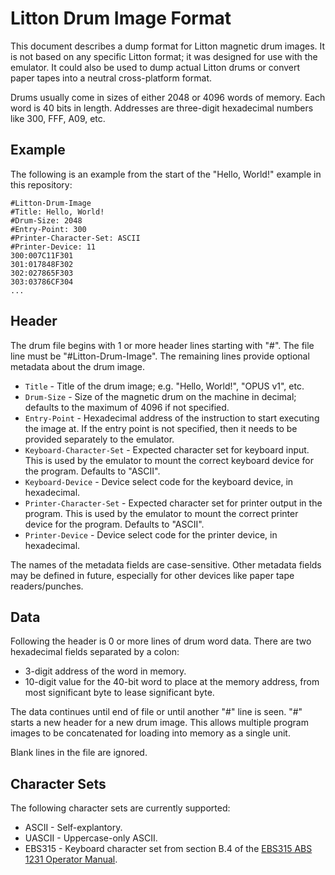Litton Drum Image Format
========================

This document describes a dump format for Litton magnetic drum images.
It is not based on any specific Litton format; it was designed for use
with the emulator.  It could also be used to dump actual Litton drums
or convert paper tapes into a neutral cross-platform format.

Drums usually come in sizes of either 2048 or 4096 words of memory.
Each word is 40 bits in length.  Addresses are three-digit hexadecimal
numbers like 300, FFF, A09, etc.

## Example

The following is an example from the start of the "Hello, World!"
example in this repository:

    #Litton-Drum-Image
    #Title: Hello, World!
    #Drum-Size: 2048
    #Entry-Point: 300
    #Printer-Character-Set: ASCII
    #Printer-Device: 11
    300:007C11F301
    301:017848F302
    302:027865F303
    303:03786CF304
    ...

## Header

The drum file begins with 1 or more header lines starting with "#".
The file line must be "#Litton-Drum-Image".  The remaining lines
provide optional metadata about the drum image.

* `Title` - Title of the drum image; e.g. "Hello, World!", "OPUS v1", etc.
* `Drum-Size` - Size of the magnetic drum on the machine in decimal;
defaults to the maximum of 4096 if not specified.
* `Entry-Point` - Hexadecimal address of the instruction to start executing
the image at.  If the entry point is not specified, then it needs to be
provided separately to the emulator.
* `Keyboard-Character-Set` - Expected character set for keyboard input.
This is used by the emulator to mount the correct keyboard device for the
program.  Defaults to "ASCII".
* `Keyboard-Device` - Device select code for the keyboard device,
in hexadecimal.
* `Printer-Character-Set` - Expected character set for printer output
in the program.  This is used by the emulator to mount the correct
printer device for the program.  Defaults to "ASCII".
* `Printer-Device` - Device select code for the printer device, in hexadecimal.

The names of the metadata fields are case-sensitive.  Other metadata fields
may be defined in future, especially for other devices like paper tape
readers/punches.

## Data

Following the header is 0 or more lines of drum word data.  There are two
hexadecimal fields separated by a colon:

* 3-digit address of the word in memory.
* 10-digit value for the 40-bit word to place at the memory address,
from most significant byte to lease significant byte.

The data continues until end of file or until another "#" line is seen.
"#" starts a new header for a new drum image.  This allows multiple
program images to be concatenated for loading into memory as a single unit.

Blank lines in the file are ignored.

## Character Sets

The following character sets are currently supported:

* ASCII - Self-explantory.
* UASCII - Uppercase-only ASCII.
* EBS315 - Keyboard character set from section B.4 of the [EBS315 ABS 1231 Operator Manual](http://www.bitsavers.org/pdf/litton/EBS315_ABS_1231_Operator_Manual_1969.pdf).
